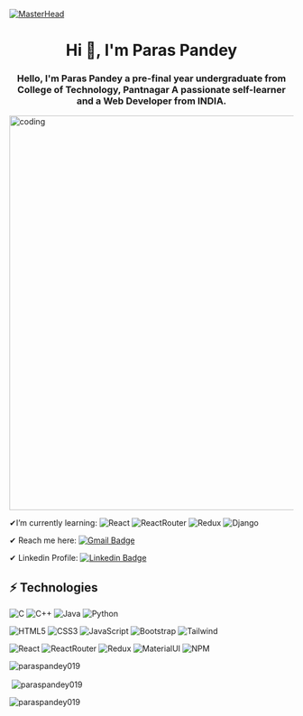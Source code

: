 [![MasterHead](http://propulsive.in/assets/img/service-icon/web.gif)](https://paraspandey019.io)

<h1 align="center">Hi 👋, I'm Paras Pandey</h1>
<h3 align="center">Hello, I'm Paras Pandey a pre-final year undergraduate from College of Technology, Pantnagar A passionate self-learner and a Web Developer from INDIA.</h3>
<img align="center" alt="coding" width="700px" src="https://camo.githubusercontent.com/5ddf73ad3a205111cf8c686f687fc216c2946a75005718c8da5b837ad9de78c9/68747470733a2f2f7468756d62732e6766796361742e636f6d2f4576696c4e657874446576696c666973682d736d616c6c2e676966">

✔I’m currently learning: ![React](https://img.shields.io/badge/-React-black?style=for-the-badge&logo=react) 
![ReactRouter](https://img.shields.io/badge/React_Router-CA4245?style=for-the-badge&logo=react-router&logoColor=white)
![Redux](https://img.shields.io/badge/-Redux-563D7C?style=for-the-badge&logo=redux)
![Django](https://img.shields.io/badge/Django-092E20?style=for-the-badge&logo=django&logoColor=green)




✔ Reach me here: [![Gmail Badge](https://img.shields.io/badge/-paraspandey019@gmail.com-c14438?style=flat-square&logo=Gmail&logoColor=white&link=mailto:paraspandey019@gmial@gmail.com)](mailto:paraspandey019@gmial@gmail.com) 


✔ Linkedin Profile: [![Linkedin Badge](https://img.shields.io/badge/-paraspandey-blue?style=flat-square&logo=Linkedin&logoColor=white&link=https://www.linkedin.com/in/paras-pandey-54860522a/)](https://www.linkedin.com/in/paras-pandey-54860522a/)



## ⚡ Technologies

![C](https://img.shields.io/badge/c-%2300599C.svg?style=for-the-badge&logo=c&logoColor=white)
![C++](https://img.shields.io/badge/c++-%2300599C.svg?style=for-the-badge&logo=c%2B%2B&logoColor=white)
![Java](https://img.shields.io/badge/-java-E34A86?style=for-the-badge&logo=java)
![Python](https://img.shields.io/badge/-Python-black?style=for-the-badge&logo=Python)

![HTML5](https://img.shields.io/badge/-HTML5-E34F26?style=for-the-badge&logo=html5&logoColor=white)
![CSS3](https://img.shields.io/badge/-CSS3-1572B6?style=for-the-badge&logo=css3)
![JavaScript](https://img.shields.io/badge/-JavaScript-black?style=for-the-badge&logo=javascript)
![Bootstrap](https://img.shields.io/badge/-Bootstrap-563D7C?style=for-the-badge&logo=bootstrap)
![Tailwind](https://img.shields.io/badge/Tailwind_CSS-38B2AC?style=for-the-badge&logo=tailwind-css&logoColor=white)

![React](https://img.shields.io/badge/-React-black?style=for-the-badge&logo=react)
![ReactRouter](https://img.shields.io/badge/React_Router-CA4245?style=for-the-badge&logo=react-router&logoColor=white)
![Redux](https://img.shields.io/badge/-Redux-563D7C?style=for-the-badge&logo=redux)
![MaterialUI](https://img.shields.io/badge/Material%20UI-007FFF?style=for-the-badge&logo=mui&logoColor=white)
![NPM](https://img.shields.io/badge/npm-CB3837?style=for-the-badge&logo=npm&logoColor=white)

<p><img align="center" src="https://github-readme-stats.vercel.app/api/top-langs/?username=paraspandey019" alt="paraspandey019" /></p>

<p>&nbsp;<img align="center" src="https://github-readme-stats.vercel.app/api?username=paraspandey019" alt="paraspandey019" /></p>

<p><img align="center" src="https://github-readme-streak-stats.herokuapp.com/?user=paraspandey019&" alt="paraspandey019" /></p>
